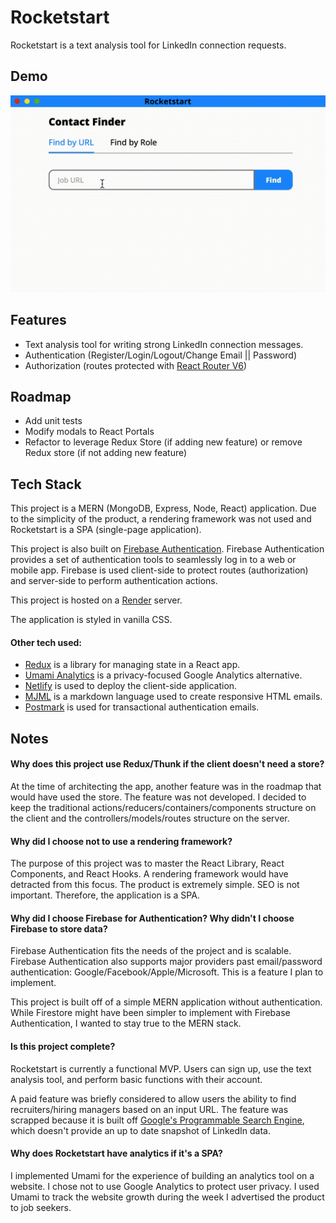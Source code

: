 # Rocketstart

Rocketstart is a text analysis tool for LinkedIn connection requests.

## Demo

![Rocketstart Demo](demo.gif)

## Features

- Text analysis tool for writing strong LinkedIn connection messages.
- Authentication (Register/Login/Logout/Change Email || Password)
- Authorization (routes protected with [React Router V6](https://reactrouter.com/en/main))

## Roadmap

- Add unit tests
- Modify modals to React Portals
- Refactor to leverage Redux Store (if adding new feature) or remove Redux store (if not adding new feature)

## Tech Stack

This project is a MERN (MongoDB, Express, Node, React) application. Due to the simplicity of the product, a rendering framework was not used and Rocketstart is a SPA (single-page application).

This project is also built on [Firebase Authentication](https://firebase.google.com/). Firebase Authentication provides a set of authentication tools to seamlessly log in to a web or mobile app. Firebase is used client-side to protect routes (authorization) and server-side to perform authentication actions.

This project is hosted on a [Render](https://render.com/) server.

The application is styled in vanilla CSS.

#### Other tech used:

- [Redux](https://redux.js.org/) is a library for managing state in a React app.
- [Umami Analytics](https://umami.is/) is a privacy-focused Google Analytics alternative.
- [Netlify](https://www.netlify.com/) is used to deploy the client-side application.
- [MJML](https://mjml.io/) is a markdown language used to create responsive HTML emails.
- [Postmark](https://postmarkapp.com/) is used for transactional authentication emails.

## Notes

#### Why does this project use Redux/Thunk if the client doesn't need a store?

At the time of architecting the app, another feature was in the roadmap that would have used the store. The feature was not developed. I decided to keep the traditional actions/reducers/containers/components structure on the client and the controllers/models/routes structure on the server.

#### Why did I choose not to use a rendering framework?

The purpose of this project was to master the React Library, React Components, and React Hooks. A rendering framework would have detracted from this focus. The product is extremely simple. SEO is not important. Therefore, the application is a SPA.

#### Why did I choose Firebase for Authentication? Why didn't I choose Firebase to store data?

Firebase Authentication fits the needs of the project and is scalable. Firebase Authentication also supports major providers past email/password authentication: Google/Facebook/Apple/Microsoft. This is a feature I plan to implement.

This project is built off of a simple MERN application without authentication. While Firestore might have been simpler to implement with Firebase Authentication, I wanted to stay true to the MERN stack.

#### Is this project complete?

Rocketstart is currently a functional MVP. Users can sign up, use the text analysis tool, and perform basic functions with their account.

A paid feature was briefly considered to allow users the ability to find recruiters/hiring managers based on an input URL. The feature was scrapped because it is built off [Google's Programmable Search Engine](https://developers.google.com/custom-search/v1/site_restricted_api), which doesn't provide an up to date snapshot of LinkedIn data.

#### Why does Rocketstart have analytics if it's a SPA?

I implemented Umami for the experience of building an analytics tool on a website. I chose not to use Google Analytics to protect user privacy. I used Umami to track the website growth during the week I advertised the product to job seekers.